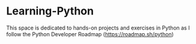 # Learning-Python
This space is dedicated to hands-on projects and exercises in Python as I follow the Python Developer Roadmap (https://roadmap.sh/python)
